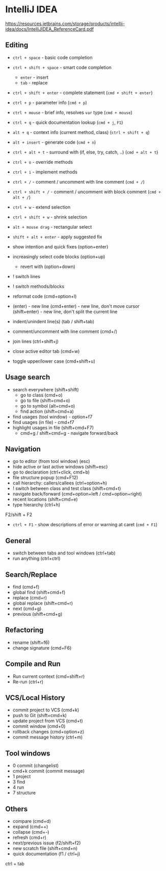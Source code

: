# IntelliJ IDEA

https://resources.jetbrains.com/storage/products/intellij-idea/docs/IntelliJIDEA_ReferenceCard.pdf

## Editing

- `ctrl + space` - basic code completion
- `ctrl + shift + space` - smart code completion
    - `enter` - insert
    - `tab` - replace


- `ctrl + shift + enter` - complete statement (`cmd + shift + enter`)
  

- `ctrl + p` - parameter info (`cmd + p`)
- `ctrl + mouse` - brief info, resolves `var` type (`cmd + mouse`)
- `ctrl + q` - quick documentation lookup (`cmd + j`, `F1`)
- `alt + q` - context info (current method, class) (`ctrl + shift + q`)


- `alt + insert` - generate code (`cmd + n`)
- `ctrl + alt + t` - surround with (if, else, try, catch, ..) (`cmd + alt + t`)
- `ctrl + o` - override methods
- `ctrl + i` - implement methods


- `ctrl + /` - comment / uncomment with line comment (`cmd + /`)
- `ctrl + shift + /` - comment / uncomment with block comment (`cmd + alt + /`)


- `ctrl + w` - extend selection
- `ctrl + shift + w` - shrink selection






- `alt + mouse drag` - rectangular select
- `shift + alt + enter` - apply suggested fix

- show intention and quick fixes (option+enter)
- increasingly select code blocks (option+up)
    - revert with (option+down)
- ! switch lines
- ! switch methods/blocks
- reformat code (cmd+option+l)
- (enter) - new line
  (cmd+enter) - new line, don't move cursor
  (shift+enter) - new line, don't split the current line
- indent/unindent line(s) (tab / shift+tab)
- comment/uncomment with line comment (cmd+/)
- join lines (ctrl+shift+j)
- close active editor tab (cmd+w)
- toggle upper/lower case (cmd+shift+u)

## Usage search

- search everywhere (shift+shift)
    - go to class (cmd+o)
    - go to file (shift+cmd+o)
    - go to symbol (alt+cmd+o)
    - find action (shift+cmd+a)
- find usages (tool window) - option+f7
- find usages (in file) - cmd+f7
- highlight usages in file (shift+cmd+F7)
    - cmd+g / shift+cmd+g - navigate forward/back

## Navigation

- go to editor  (from tool window) (esc)
- hide active or last active windows (shift+esc)
- go to declaration (ctrl+click, cmd+b)
- file structure popup (cmd+F12)
- call hierarchy: callers/callees (ctrl+option+h)
- ! switch between class and test class (shift+cmd+t)
- navigate back/forward (cmd+option+left / cmd+option+right)
- recent locations (shift+cmd+e)
- type hierarchy (ctrl+h)

F2/shift + F2
- `ctrl + F1` - show descriptions of error or warning at caret (`cmd + F1`)


## General

- switch between tabs and tool windows (ctrl+tab)
- run anything (ctrl+ctrl)

## Search/Replace

- find (cmd+f)
- global find (shift+cmd+f)
- replace (cmd+r)
- global replace (shift+cmd+r)
- next (cmd+g)
- previous (shift+cmd+g)

## Refactoring

- rename (shift+f6)
- change signature (cmd+F6)

## Compile and Run

- Run current context (cmd+shift+r)
- Re-run (ctrl+r)

## VCS/Local History

- commit project to VCS (cmd+k)
- push to Git (shift+cmd+k)
- update project from VCS (cmd+t)
- commit window (cmd+0)
- rollback changes (cmd+option+z)
- commit message history (ctrl+m)

## Tool windows

- 0 commit (changelist)
- cmd+k commit (commit message)
- 1 project
- 3 find
- 4 run
- 7 structure

## Others

- compare (cmd+d)
- expand (cmd++)
- collapse (cmd+-)
- refresh (cmd+r)
- next/previous issue (f2/shift+f2)
- new scratch file (shift+cmd+n)
- quick documentation (f1 / ctrl+j)

ctrl + tab